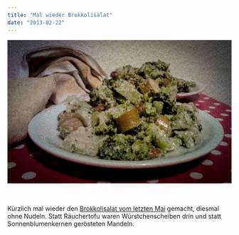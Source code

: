 ```yaml
---
title: "Mal wieder Brokkolisalat"
date: "2013-02-22"
---
```


[![Camera 360](images/brokkolisalat_wiener.jpg)](http://apfeleimer.wordpress.com/2013/02/22/mal-wieder-brokkolisalat/camera-360-4/)

 

Kürzlich mal wieder den [Brokkolisalat vom letzten Mai](http://apfeleimer.wordpress.com/2012/05/06/brokkoli-nudelsalat/ "Brokkoli-Nudelsalat") gemacht, diesmal ohne Nudeln. Statt Räuchertofu waren Würstchenscheiben drin und statt Sonnenblumenkernen gerösteten Mandeln.
